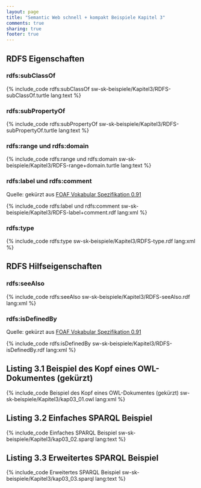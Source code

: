 ```yaml
---
layout: page
title: "Semantic Web schnell + kompakt Beispiele Kapitel 3"
comments: true
sharing: true
footer: true
---
```

<h2>RDFS Eigenschaften</h2>
<h3>rdfs:subClassOf</h3>
{% include_code rdfs:subClassOf sw-sk-beispiele/Kapitel3/RDFS-subClassOf.turtle lang:text %}
<h3>rdfs:subPropertyOf</h3>
{% include_code rdfs:subPropertyOf sw-sk-beispiele/Kapitel3/RDFS-subPropertyOf.turtle lang:text %}
<h3>rdfs:range und rdfs:domain</h3>
{% include_code rdfs:range und rdfs:domain sw-sk-beispiele/Kapitel3/RDFS-range+domain.turtle lang:text %}
<h3>rdfs:label und rdfs:comment</h3>
<p>Quelle: gekürzt aus <a href="http://xmlns.com/foaf/spec/index.rdf">FOAF Vokabular Spezifikation 0.91</a></p>
{% include_code rdfs:label und rdfs:comment sw-sk-beispiele/Kapitel3/RDFS-label+comment.rdf lang:xml %}
<h3>rdfs:type</h3>
{% include_code rdfs:type sw-sk-beispiele/Kapitel3/RDFS-type.rdf lang:xml %}

<h2>RDFS Hilfseigenschaften</h2>
<h3>rdfs:seeAlso</h3>
{% include_code rdfs:seeAlso sw-sk-beispiele/Kapitel3/RDFS-seeAlso.rdf lang:xml %}
<h3>rdfs:isDefinedBy</h3>
<p>Quelle: gekürzt aus <a href="http://xmlns.com/foaf/spec/index.rdf">FOAF Vokabular Spezifikation 0.91</a></p>
{% include_code rdfs:isDefinedBy sw-sk-beispiele/Kapitel3/RDFS-isDefinedBy.rdf lang:xml %}

<h2>Listing 3.1 Beispiel des Kopf eines OWL-Dokumentes (gekürzt)</h2>
{% include_code Beispiel des Kopf eines OWL-Dokumentes (gekürzt) sw-sk-beispiele/Kapitel3/kap03_01.owl lang:xml %}

<h2>Listing 3.2 Einfaches SPARQL Beispiel</h2>
{% include_code Einfaches SPARQL Beispiel sw-sk-beispiele/Kapitel3/kap03_02.sparql lang:text %}

<h2>Listing 3.3 Erweitertes SPARQL Beispiel</h2>
{% include_code Erweitertes SPARQL Beispiel sw-sk-beispiele/Kapitel3/kap03_03.sparql lang:text %}